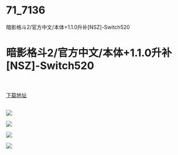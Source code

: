 # 71_7136
暗影格斗2/官方中文/本体+1.1.0升补[NSZ]-Switch520
# 暗影格斗2/官方中文/本体+1.1.0升补[NSZ]-Switch520
 <br/></br>
[下载地址](https://www.switch520.cc/article/7136 "下载地址")
<br/></br>

<p><span><strong><img src="https://www.switch520.cc/muke_img/upload_art_editor_20201103-1_07835a8dda4f69102935907e40a5cd7c.jpg"></strong></span></p>
<p><span><strong><img src="https://www.switch520.cc/muke_img/upload_art_editor_20201103-1_d4671a481e4d45e6af7a09e364efd12c.jpg"></strong></span></p>
<p><span><strong><img src="https://www.switch520.cc/muke_img/upload_art_editor_20201103-1_3397e178317df45ccdaae0434f063ef7.jpg"></strong></span></p>
<p><span><strong><img src="https://www.switch520.cc/muke_img/upload_art_editor_20201103-1_e3b2e3d630cbddcc5ebfef595cde0d09.jpg"></strong></span></p>
<p></p>
<p></p>
